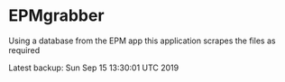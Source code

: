 # EPMgrabber
Using a database from the EPM app this application scrapes the files as required


Latest backup: Sun Sep 15 13:30:01 UTC 2019
